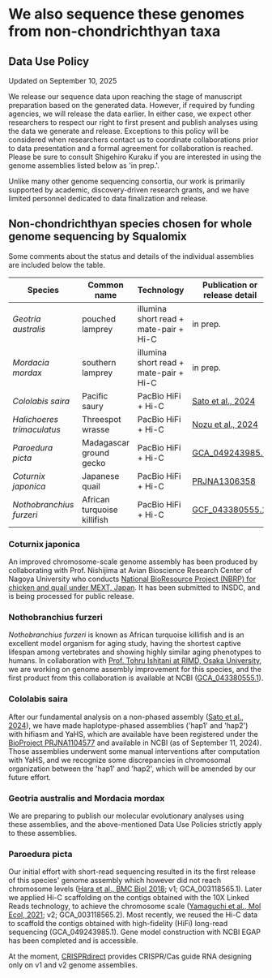 # We also sequence these genomes from non-chondrichthyan taxa

## Data Use Policy

Updated on September 10, 2025

We release our sequence data upon reaching the stage of manuscript preparation based on the generated data. However, if required by funding agencies, we will release the data earlier. In either case, we expect other researchers to respect our right to first present and publish analyses using the data we generate and release. Exceptions to this policy will be considered when researchers contact us to coordinate collaborations prior to data presentation and a formal agreement for collaboration is reached. Please be sure to consult Shigehiro Kuraku if you are interested in using the genome assemblies listed below as 'in prep.'.

Unlike many other genome sequencing consortia, our work is primarily supported by academic, discovery-driven research grants, and we have limited personnel dedicated to data finalization and release.


## Non-chondrichthyan species chosen for whole genome sequencing by Squalomix

Some comments about the status and details of the individual assemblies are included below the table.

| Species |Common name|Technology|Publication or release detail|
|----|----|----|----|
| *Geotria australis* | pouched lamprey | illumina short read + mate-pair + Hi-C | in prep. |
| *Mordacia mordax* | southern lamprey | illumina short read + mate-pair + Hi-C | in prep. |
| *Cololabis saira* | Pacific saury | PacBio HiFi + Hi-C | [Sato et al., 2024](https://academic.oup.com/dnaresearch/article/31/2/dsae004/7623430) |
| *Halichoeres trimaculatus*| Threespot wrasse| PacBio HiFi + Hi-C | [Nozu et al., 2024](https://onlinelibrary.wiley.com/doi/10.1111/gtc.13166)|
| *Paroedura picta* | Madagascar ground gecko | PacBio HiFi + Hi-C | [GCA_049243985.1](https://www.ncbi.nlm.nih.gov/datasets/genome/GCA_049243985.1/)|
| *Coturnix japonica* | Japanese quail | PacBio HiFi + Hi-C |[PRJNA1306358](https://www.ncbi.nlm.nih.gov/bioproject/PRJNA1306358/)|
| *Nothobranchius furzeri* | African turquoise killifish | PacBio HiFi + Hi-C |[GCF_043380555.1](https://www.ncbi.nlm.nih.gov/datasets/genome/GCF_043380555.1/)|

### Coturnix japonica

An improved chromosome-scale genome assembly has been produced by collaborating with Prof. Nishijima at Avian Bioscience Research Center of Nagoya University who conducts [National BioResource Project (NBRP) for chicken and quail under MEXT, Japan](https://www.agr.nagoya-u.ac.jp/~nbrp/en/organiztion/index.html). It has been submitted to INSDC, and is being processed for public release.

### Nothobranchius furzeri

*Nothobranchius furzeri* is known as African turquoise killifish and is an excellent model organism for aging study, having the shortest captive lifespan among vertebrates and showing highly similar aging phenotypes to humans. In collaboration with [Prof. Tohru Ishitani at RIMD, Osaka University](http://www.biken.osaka-u.ac.jp/en/laboratories/detail/52), we are working on genome assembly improvement for this species, and the first product from this collaboration is available at NCBI ([GCA_043380555.1](https://www.ncbi.nlm.nih.gov/datasets/genome/GCA_043380555.1/)). 

### Cololabis saira

After our fundamental analysis on a non-phased assembly ([Sato et al., 2024](https://academic.oup.com/dnaresearch/article/31/2/dsae004/7623430)), we have made haplotype-phased assemblies ('hap1' and 'hap2') with hifiasm and YaHS, which are available have been registered under the [BioProject PRJNA1104577](https://www.ncbi.nlm.nih.gov/bioproject/1104577) and available in NCBI (as of September 11, 2024). Those assemblies underwent some manual interventions after computation with YaHS, and we recognize some discrepancies in chromosomal organization between the 'hap1' and 'hap2', which will be amended by our future effort.

### Geotria australis and Mordacia mordax

We are preparing to publish our molecular evolutionary analyses using these assemblies, and the above-mentioned Data Use Policies strictly apply to these assemblies.

### Paroedura picta

Our initial effort with short-read sequencing resulted in its the first release of this species' genome assembly which however did not reach chromosome levels ([Hara et al., BMC Biol 2018](https://bmcbiol.biomedcentral.com/articles/10.1186/s12915-018-0509-4); v1; GCA_003118565.1). Later we applied Hi-C scaffolding on the contigs obtained with the 10X Linked Reads technology, to achieve the chromosome scale ([Yamaguchi et al., Mol Ecol, 2021](https://onlinelibrary.wiley.com/doi/10.1111/mec.16146); v2; GCA_003118565.2). Most recently, we reused the Hi-C data to scaffold the contigs obtained with high-fidelity (HiFi) long-read sequencing (GCA_049243985.1). Gene model construction with NCBI EGAP has been completed and is accessible.  

At the moment, [CRISPRdirect](https://crispr.dbcls.jp/) provides CRISPR/Cas guide RNA designing only on v1 and v2 genome assemblies.
